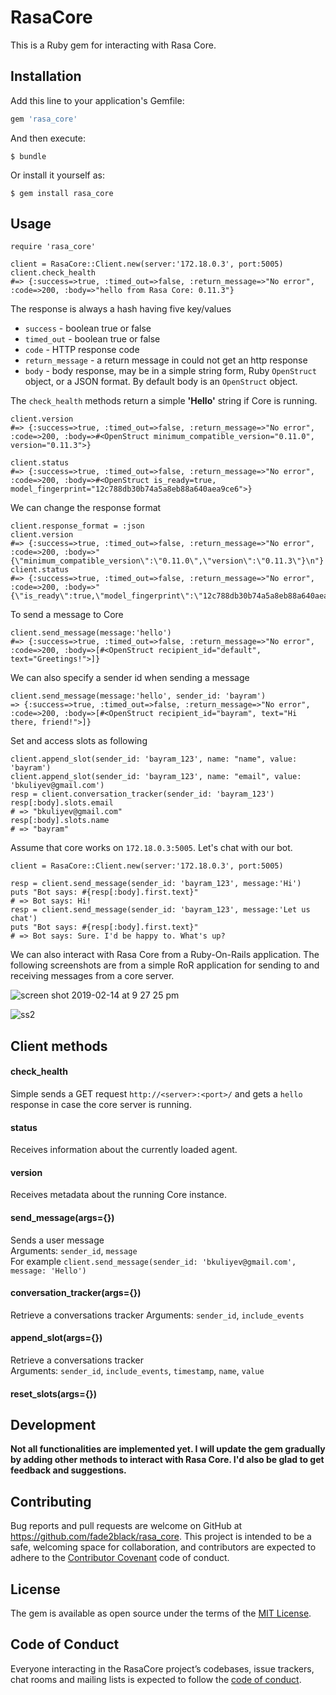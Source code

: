 # RasaCore

This is a Ruby gem for interacting with Rasa Core.

## Installation

Add this line to your application's Gemfile:

```ruby
gem 'rasa_core'
```

And then execute:

    $ bundle

Or install it yourself as:

    $ gem install rasa_core

## Usage

```
require 'rasa_core'

client = RasaCore::Client.new(server:'172.18.0.3', port:5005)
client.check_health
#=> {:success=>true, :timed_out=>false, :return_message=>"No error", :code=>200, :body=>"hello from Rasa Core: 0.11.3"}
```

The response is always a hash having five key/values
* `success` - boolean true or false
* `timed_out` - boolean true or false
* `code` - HTTP response code
* `return_message` - a return message in could not get an http response
* `body` - body response, may be in a simple string form, Ruby `OpenStruct` object, or a JSON format. By default body is an `OpenStruct` object.   

The `check_health` methods return a simple **'Hello'** string if Core is running.

```
client.version
#=> {:success=>true, :timed_out=>false, :return_message=>"No error", :code=>200, :body=>#<OpenStruct minimum_compatible_version="0.11.0", version="0.11.3">}
```
```
client.status
#=> {:success=>true, :timed_out=>false, :return_message=>"No error", :code=>200, :body=>#<OpenStruct is_ready=true, model_fingerprint="12c788db30b74a5a8eb88a640aea9ce6">}
```

We can change the response format
```
client.response_format = :json
client.version
#=> {:success=>true, :timed_out=>false, :return_message=>"No error", :code=>200, :body=>"{\"minimum_compatible_version\":\"0.11.0\",\"version\":\"0.11.3\"}\n"}
client.status
#=> {:success=>true, :timed_out=>false, :return_message=>"No error", :code=>200, :body=>"{\"is_ready\":true,\"model_fingerprint\":\"12c788db30b74a5a8eb88a640aea9ce6\"}\n"}
```

To send a message to Core
```
client.send_message(message:'hello')
#=> {:success=>true, :timed_out=>false, :return_message=>"No error", :code=>200, :body=>[#<OpenStruct recipient_id="default", text="Greetings!">]}
```

We can also specify a sender id when sending a message
```
client.send_message(message:'hello', sender_id: 'bayram')
=> {:success=>true, :timed_out=>false, :return_message=>"No error", :code=>200, :body=>[#<OpenStruct recipient_id="bayram", text="Hi there, friend!">]}
```

Set and access slots as following
```
client.append_slot(sender_id: 'bayram_123', name: "name", value: 'bayram')
client.append_slot(sender_id: 'bayram_123', name: "email", value: 'bkuliyev@gmail.com')
resp = client.conversation_tracker(sender_id: 'bayram_123')
resp[:body].slots.email
# => "bkuliyev@gmail.com"
resp[:body].slots.name
# => "bayram"
```

Assume that core works on `172.18.0.3:5005`. Let's chat with our bot.
```
client = RasaCore::Client.new(server:'172.18.0.3', port:5005)

resp = client.send_message(sender_id: 'bayram_123', message:'Hi')
puts "Bot says: #{resp[:body].first.text}"
# => Bot says: Hi!
resp = client.send_message(sender_id: 'bayram_123', message:'Let us chat')
puts "Bot says: #{resp[:body].first.text}"
# => Bot says: Sure. I'd be happy to. What's up?
```
We can also interact with Rasa Core from a Ruby-On-Rails application. The following screenshots are from a simple RoR application for sending to and receiving messages from a core server.  

![screen shot 2019-02-14 at 9 27 25 pm](https://user-images.githubusercontent.com/4416458/52801297-61304f00-309f-11e9-8b6e-5491e1f6e825.png)

![ss2](https://user-images.githubusercontent.com/4416458/52801756-62ae4700-30a0-11e9-82b1-5d1c910c7923.png)

## Client methods
#### check_health
Simple sends a GET request `http://<server>:<port>/` and gets a `hello` response in case the core server is running.
#### status
Receives information about the currently loaded agent.
#### version
Receives metadata about the running Core instance.
#### send_message(args={})
Sends a user message <br>
Arguments: `sender_id`, `message`<br>
For example `client.send_message(sender_id: 'bkuliyev@gmail.com', message: 'Hello')`
#### conversation_tracker(args={})
Retrieve a conversations tracker
Arguments: `sender_id`, `include_events`
#### append_slot(args={})
Retrieve a conversations tracker<br>
Arguments: `sender_id`, `include_events`, `timestamp`, `name`, `value`
#### reset_slots(args={})

## Development

**Not all functionalities are implemented yet. I will update the gem gradually by adding other methods to interact with Rasa Core. I'd also be glad to get feedback and suggestions.**

## Contributing

Bug reports and pull requests are welcome on GitHub at https://github.com/fade2black/rasa_core. This project is intended to be a safe, welcoming space for collaboration, and contributors are expected to adhere to the [Contributor Covenant](http://contributor-covenant.org) code of conduct.

## License

The gem is available as open source under the terms of the [MIT License](https://opensource.org/licenses/MIT).

## Code of Conduct

Everyone interacting in the RasaCore project’s codebases, issue trackers, chat rooms and mailing lists is expected to follow the [code of conduct](https://github.com/[USERNAME]/rasa_core/blob/master/CODE_OF_CONDUCT.md).

